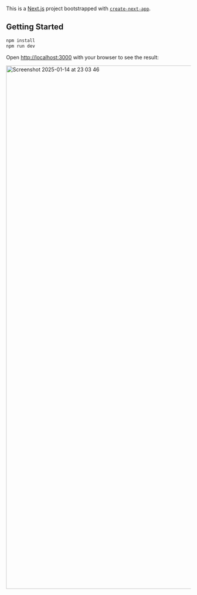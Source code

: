 This is a [Next.js](https://nextjs.org) project bootstrapped with [`create-next-app`](https://nextjs.org/docs/app/api-reference/cli/create-next-app).

## Getting Started

```bash
npm install
npm run dev
```

Open [http://localhost:3000](http://localhost:3000) with your browser to see the result:

<img width="1424" alt="Screenshot 2025-01-14 at 23 03 46" src="https://github.com/user-attachments/assets/790e7eb5-1d71-4c78-bfe1-9a1b6e8a0d69" />
